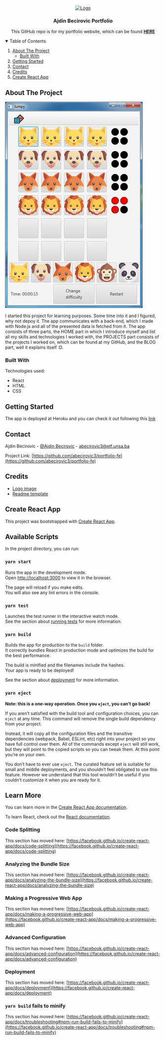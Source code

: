 <!-- PROJECT LOGO -->
<br />
<p align="center">
  <a href="https://github.com/abecirovic3/portfolio-fe">
    <img src="ghImages/lego.png" alt="Logo" width="80" height="80">
  </a>

  <h3 align="center">Ajdin Becirovic Portfolio</h3>

  <p align="center">
    This GitHub repo is for my portfolio website, which can be found <a href="https://abecirovic3.herokuapp.com"><strong>HERE</strong></a>
</p>



<!-- TABLE OF CONTENTS -->
<details open="open">
  <summary>Table of Contents</summary>
  <ol>
    <li>
      <a href="#about-the-project">About The Project</a>
      <ul>
        <li><a href="#built-with">Built With</a></li>
      </ul>
    </li>
    <li>
      <a href="#getting-started">Getting Started</a>
    </li>
    <li><a href="#contact">Contact</a></li>
    <li><a href="#credits">Credits</a></li>
    <li><a href="#create-react-app">Create React App</a></li>
  </ol>
</details>



<!-- ABOUT THE PROJECT -->
## About The Project

![Screenshot](https://github.com/abecirovic3/Jumpy/blob/master/images/jumpyScreen.PNG?raw=true)

I started this project for learning purposes. Some time into it and I figured, why not depoy it. The app communicates with a back-end, which I made with Node.js and all of the presented data is fetched from it. The app consists of three parts, the HOME part in which I introduce myself and list all my skills and technologies I worked with, the PROJECTS part consists of the projects I worked on, which can be found at my GitHub, and the BLOG part, well it explains itself :D.

### Built With

Technologies used:
* React
* HTML
* CSS



<!-- GETTING STARTED -->
## Getting Started

The app is deployed at Heroku and you can check it out following this <a href="https://abecirovic3.herokuapp.com/">link</a>


<!-- CONTACT -->
## Contact

Ajdin Becirovic - [@Ajdin Becirovic](https://www.facebook.com/ajdin.becirovic.1/) - abecirovic3@etf.unsa.ba

Project Link: [https://github.com/abecirovic3/portfolio-fe](https://github.com/abecirovic3/portfolio-fe)



<!-- Credits -->
## Credits
* [Logo image](https://www.flaticon.com/free-icon/lego_1674397?term=lego&page=1&position=5&page=1&position=5&related_id=1674397&origin=search)
* [Readme template](https://github.com/othneildrew/Best-README-Template)


<!-- React -->
## Create React App

This project was bootstrapped with [Create React App](https://github.com/facebook/create-react-app).

## Available Scripts

In the project directory, you can run:

### `yarn start`

Runs the app in the development mode.\
Open [http://localhost:3000](http://localhost:3000) to view it in the browser.

The page will reload if you make edits.\
You will also see any lint errors in the console.

### `yarn test`

Launches the test runner in the interactive watch mode.\
See the section about [running tests](https://facebook.github.io/create-react-app/docs/running-tests) for more information.

### `yarn build`

Builds the app for production to the `build` folder.\
It correctly bundles React in production mode and optimizes the build for the best performance.

The build is minified and the filenames include the hashes.\
Your app is ready to be deployed!

See the section about [deployment](https://facebook.github.io/create-react-app/docs/deployment) for more information.

### `yarn eject`

**Note: this is a one-way operation. Once you `eject`, you can’t go back!**

If you aren’t satisfied with the build tool and configuration choices, you can `eject` at any time. This command will remove the single build dependency from your project.

Instead, it will copy all the configuration files and the transitive dependencies (webpack, Babel, ESLint, etc) right into your project so you have full control over them. All of the commands except `eject` will still work, but they will point to the copied scripts so you can tweak them. At this point you’re on your own.

You don’t have to ever use `eject`. The curated feature set is suitable for small and middle deployments, and you shouldn’t feel obligated to use this feature. However we understand that this tool wouldn’t be useful if you couldn’t customize it when you are ready for it.

## Learn More

You can learn more in the [Create React App documentation](https://facebook.github.io/create-react-app/docs/getting-started).

To learn React, check out the [React documentation](https://reactjs.org/).

### Code Splitting

This section has moved here: [https://facebook.github.io/create-react-app/docs/code-splitting](https://facebook.github.io/create-react-app/docs/code-splitting)

### Analyzing the Bundle Size

This section has moved here: [https://facebook.github.io/create-react-app/docs/analyzing-the-bundle-size](https://facebook.github.io/create-react-app/docs/analyzing-the-bundle-size)

### Making a Progressive Web App

This section has moved here: [https://facebook.github.io/create-react-app/docs/making-a-progressive-web-app](https://facebook.github.io/create-react-app/docs/making-a-progressive-web-app)

### Advanced Configuration

This section has moved here: [https://facebook.github.io/create-react-app/docs/advanced-configuration](https://facebook.github.io/create-react-app/docs/advanced-configuration)

### Deployment

This section has moved here: [https://facebook.github.io/create-react-app/docs/deployment](https://facebook.github.io/create-react-app/docs/deployment)

### `yarn build` fails to minify

This section has moved here: [https://facebook.github.io/create-react-app/docs/troubleshooting#npm-run-build-fails-to-minify](https://facebook.github.io/create-react-app/docs/troubleshooting#npm-run-build-fails-to-minify)
